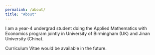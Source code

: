 ```yaml
---
permalink: /about/
title: "About"
---
```


I am a year-4 undergrad student doing the Applied Mathematics with Economics program jointly in University of Birmingham (UK) and Jinan University (China). 

Curriculum Vitae would be available in the future.
